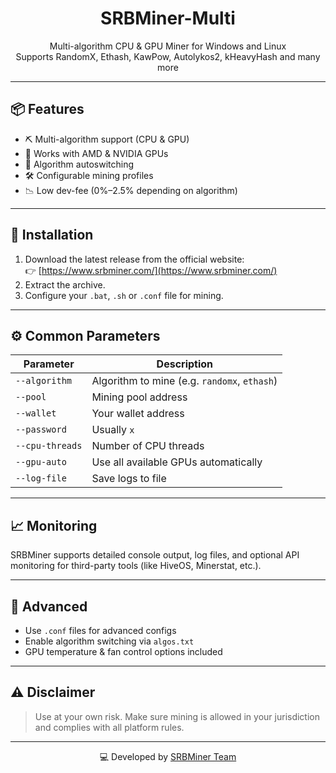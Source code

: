 <p align="center">

</p>

<h1 align="center">SRBMiner-Multi</h1>

<p align="center">
  Multi-algorithm CPU & GPU Miner for Windows and Linux<br>
  Supports RandomX, Ethash, KawPow, Autolykos2, kHeavyHash and many more
</p>

---

## 📦 Features

- ⛏️ Multi-algorithm support (CPU & GPU)
- 🧠 Works with AMD & NVIDIA GPUs
- 🔄 Algorithm autoswitching
- 🛠️ Configurable mining profiles
- 📉 Low dev-fee (0%–2.5% depending on algorithm)

---

## 🔧 Installation

1. Download the latest release from the official website:  
   👉 [https://www.srbminer.com/](https://www.srbminer.com/)
2. Extract the archive.
3. Configure your `.bat`, `.sh` or `.conf` file for mining.

---

## ⚙️ Common Parameters

| Parameter        | Description                                  |
|------------------|----------------------------------------------|
| `--algorithm`     | Algorithm to mine (e.g. `randomx`, `ethash`) |
| `--pool`          | Mining pool address                          |
| `--wallet`        | Your wallet address                          |
| `--password`      | Usually `x`                                  |
| `--cpu-threads`   | Number of CPU threads                        |
| `--gpu-auto`      | Use all available GPUs automatically         |
| `--log-file`      | Save logs to file                            |

---

## 📈 Monitoring

SRBMiner supports detailed console output, log files, and optional API monitoring for third-party tools (like HiveOS, Minerstat, etc.).

---

## 🧪 Advanced

- Use `.conf` files for advanced configs
- Enable algorithm switching via `algos.txt`
- GPU temperature & fan control options included

---

## ⚠️ Disclaimer

> Use at your own risk. Make sure mining is allowed in your jurisdiction and complies with all platform rules.

---

<p align="center">
  💻 Developed by <a href="https://www.srbminer.com/">SRBMiner Team</a>
</p>
